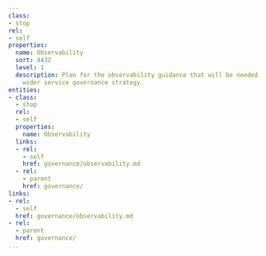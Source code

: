 ```yaml
---
class:
- stop
rel:
- self
properties:
  name: Observability
  sort: 4432
  level: 1
  description: Plan for the observability guidance that will be needed to drive a
    wider service governance strategy.
entities:
- class:
  - stop
  rel:
  - self
  properties:
    name: Observability
  links:
  - rel:
    - self
    href: governance/observability.md
  - rel:
    - parent
    href: governance/
links:
- rel:
  - self
  href: governance/observability.md
- rel:
  - parent
  href: governance/
...
```

